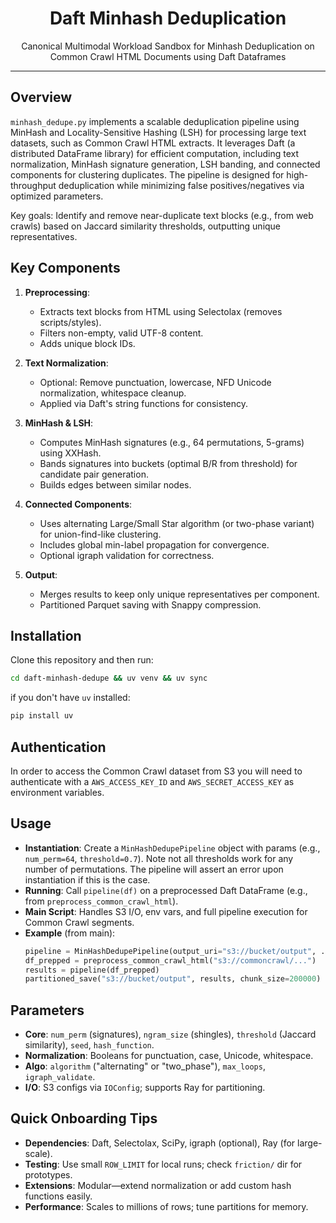 <div align="center">

# Daft Minhash Deduplication

Canonical Multimodal Workload Sandbox for Minhash Deduplication on Common Crawl HTML Documents using Daft Dataframes

</div>

---

## Overview
`minhash_dedupe.py` implements a scalable deduplication pipeline using MinHash and Locality-Sensitive Hashing (LSH) for processing large text datasets, such as Common Crawl HTML extracts. It leverages Daft (a distributed DataFrame library) for efficient computation, including text normalization, MinHash signature generation, LSH banding, and connected components for clustering duplicates. The pipeline is designed for high-throughput deduplication while minimizing false positives/negatives via optimized parameters.

Key goals: Identify and remove near-duplicate text blocks (e.g., from web crawls) based on Jaccard similarity thresholds, outputting unique representatives.

## Key Components
1. **Preprocessing**:
   - Extracts text blocks from HTML using Selectolax (removes scripts/styles).
   - Filters non-empty, valid UTF-8 content.
   - Adds unique block IDs.

2. **Text Normalization**:
   - Optional: Remove punctuation, lowercase, NFD Unicode normalization, whitespace cleanup.
   - Applied via Daft's string functions for consistency.

3. **MinHash & LSH**:
   - Computes MinHash signatures (e.g., 64 permutations, 5-grams) using XXHash.
   - Bands signatures into buckets (optimal B/R from threshold) for candidate pair generation.
   - Builds edges between similar nodes.

4. **Connected Components**:
   - Uses alternating Large/Small Star algorithm (or two-phase variant) for union-find-like clustering.
   - Includes global min-label propagation for convergence.
   - Optional igraph validation for correctness.

5. **Output**:
   - Merges results to keep only unique representatives per component.
   - Partitioned Parquet saving with Snappy compression.

## Installation

Clone this repository and then run:

```bash
cd daft-minhash-dedupe && uv venv && uv sync 
```

if you don't have `uv` installed:

```bash
pip install uv
```

## Authentication

In order to access the Common Crawl dataset from S3 you will need to authenticate with a `AWS_ACCESS_KEY_ID` and `AWS_SECRET_ACCESS_KEY` as environment variables.


## Usage
- **Instantiation**: Create a `MinHashDedupePipeline` object with params (e.g., `num_perm=64`, `threshold=0.7`). Note not all thresholds work for any number of permutations. The pipeline will assert an error upon instantiation if this is the case. 
- **Running**: Call `pipeline(df)` on a preprocessed Daft DataFrame (e.g., from `preprocess_common_crawl_html`).
- **Main Script**: Handles S3 I/O, env vars, and full pipeline execution for Common Crawl segments.
- **Example** (from main):
  ```python
  pipeline = MinHashDedupePipeline(output_uri="s3://bucket/output", ...)
  df_prepped = preprocess_common_crawl_html("s3://commoncrawl/...")
  results = pipeline(df_prepped)
  partitioned_save("s3://bucket/output", results, chunk_size=200000)
  ```

## Parameters
- **Core**: `num_perm` (signatures), `ngram_size` (shingles), `threshold` (Jaccard similarity), `seed`, `hash_function`.
- **Normalization**: Booleans for punctuation, case, Unicode, whitespace.
- **Algo**: `algorithm` ("alternating" or "two_phase"), `max_loops`, `igraph_validate`.
- **I/O**: S3 configs via `IOConfig`; supports Ray for partitioning.

## Quick Onboarding Tips
- **Dependencies**: Daft, Selectolax, SciPy, igraph (optional), Ray (for large-scale).
- **Testing**: Use small `ROW_LIMIT` for local runs; check `friction/` dir for prototypes.
- **Extensions**: Modular—extend normalization or add custom hash functions easily.
- **Performance**: Scales to millions of rows; tune partitions for memory.

